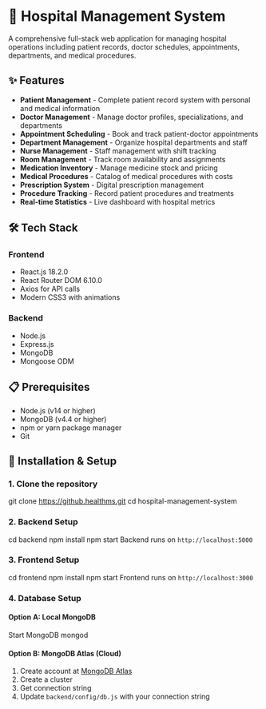 # 🏥 Hospital Management System

A comprehensive full-stack web application for managing hospital operations including patient records, doctor schedules, appointments, departments, and medical procedures.

## ✨ Features

- **Patient Management** - Complete patient record system with personal and medical information
- **Doctor Management** - Manage doctor profiles, specializations, and departments
- **Appointment Scheduling** - Book and track patient-doctor appointments
- **Department Management** - Organize hospital departments and staff
- **Nurse Management** - Staff management with shift tracking
- **Room Management** - Track room availability and assignments
- **Medication Inventory** - Manage medicine stock and pricing
- **Medical Procedures** - Catalog of medical procedures with costs
- **Prescription System** - Digital prescription management
- **Procedure Tracking** - Record patient procedures and treatments
- **Real-time Statistics** - Live dashboard with hospital metrics

## 🛠️ Tech Stack

### Frontend
- React.js 18.2.0
- React Router DOM 6.10.0
- Axios for API calls
- Modern CSS3 with animations

### Backend
- Node.js
- Express.js
- MongoDB
- Mongoose ODM

## 📋 Prerequisites

- Node.js (v14 or higher)
- MongoDB (v4.4 or higher)
- npm or yarn package manager
- Git

## 🔧 Installation & Setup

### 1. Clone the repository
git clone https://github.healthms.git
cd hospital-management-system

### 2. Backend Setup
cd backend
npm install
npm start
Backend runs on `http://localhost:5000`

### 3. Frontend Setup
cd frontend
npm install
npm start
Frontend runs on `http://localhost:3000`

### 4. Database Setup

#### Option A: Local MongoDB
Start MongoDB
mongod

#### Option B: MongoDB Atlas (Cloud)
1. Create account at [MongoDB Atlas](https://www.mongodb.com/cloud/atlas)
2. Create a cluster
3. Get connection string
4. Update `backend/config/db.js` with your connection string



